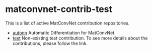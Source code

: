 # matconvnet-contrib-test
This is a list of active MatConvNet contribution repositories.
* [autonn](https://github.com/vlfeat/autonn) Automatic Differentiation for MatConvNet.
* [test](https://github.com/vlfeat/test) Non-existing test contribution.
To see more details about the contributions, please follow the link.
